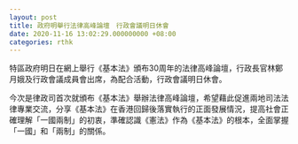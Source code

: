 ```yaml
---
layout: post
title: 政府明舉行法律高峰論壇　行政會議明日休會
date: 2020-11-16 13:02:29.000000000 +08:00
categories: rthk
---
```


特區政府明日在網上舉行《基本法》頒布30周年的法律高峰論壇，行政長官林鄭月娥及行政會議成員會出席，為配合活動，行政會議明日休會。

今次是律政司首次就頒布《基本法》舉辦法律高峰論壇，希望藉此促進兩地司法法律專業交流，分享《基本法》在香港回歸後落實執行的正面發展情況，提高社會正確理解「一國兩制」的初衷，準確認識《憲法》作為《基本法》的根本，全面掌握「一國」和「兩制」的關係。
